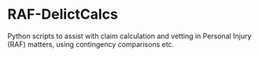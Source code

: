 # RAF-DelictCalcs
Python scripts to assist with claim calculation and vetting in Personal Injury (RAF) matters, using contingency comparisons etc.

